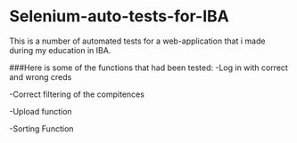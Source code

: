 # Selenium-auto-tests-for-IBA
This is a number of automated tests for a web-application that i made during my education in IBA.

###Here is some of the functions that had been tested:
-Log in with correct and wrong creds

-Correct filtering of the compitences

-Upload function

-Sorting Function

